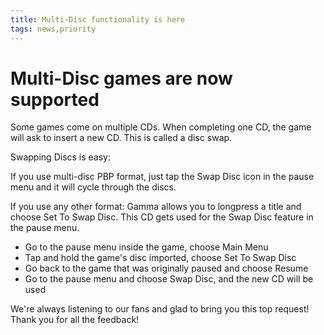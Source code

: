 ```yaml
---
title: Multi-Disc functionality is here
tags: news,priority
---
```


# Multi-Disc games are now supported

Some games come on multiple CDs. When completing one CD, the game will ask to insert a new CD. This is called a disc swap.

Swapping Discs is easy:

If you use multi-disc PBP format, just tap the Swap Disc icon in the pause menu and it will cycle through the discs.

If you use any other format:
Gamma allows you to longpress a title and choose Set To Swap Disc. This CD gets used for the Swap Disc feature in the pause menu. 
 - Go to the pause menu inside the game, choose Main Menu
 - Tap and hold the game's disc imported, choose Set To Swap Disc
 - Go back to the game that was originally paused and choose Resume
 - Go to the pause menu and choose Swap Disc, and the new CD will be used


We're always listening to our fans and glad to bring you this top request! Thank you for all the feedback!
